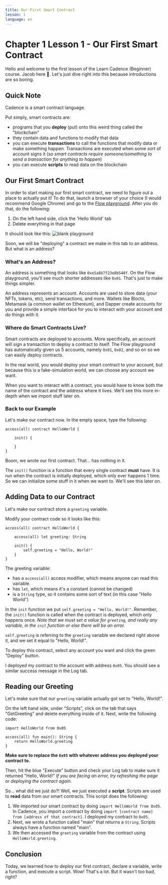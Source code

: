 ```yaml
---
title: Our First Smart Contract
lesson: 1
language: en
---
```


# Chapter 1 Lesson 1 - Our First Smart Contract

Hello and welcome to the first lesson of the Learn Cadence (Beginner) course. Jacob here 👋. Let's just dive right into this because introductions are so boring.

## Quick Note

Cadence is a smart contract language.

Put simply, smart contracts are:
- programs that you **deploy** (put) onto this weird thing called the "blockchain"
- they contain data and functions to modify that data
- you can execute **transactions** to call the functions that modify data or make something happen. Transactions are executed when some sort of account signs it (*so smart contracts require someone/something to send a transaction for anything to happen*)
- you can execute **scripts** to read data on the blockchain

## Our First Smart Contract

In order to start making our first smart contract, we need to figure out a place to actually put it! To do that, launch a browser of your choice (I would recommend Google Chrome) and go to the [Flow playground](https://play.flow.com). After you do that, do the following:

1. On the left hand side, click the 'Hello World' tab
2. Delete everything in that page

It should look like this:
<img src="https://i.imgur.com/IhXh1Xl.png" alt="blank playground" size="400" />

Soon, we will be "deploying" a contract we make in this tab to an address. But what is an address?

### What's an Address?

An address is something that looks like `0xe5a8b7f23e8b548f`. On the Flow playground, you'll see much shorter addresses like `0x01`. That's just to make things simpler.

An address represents an account. Accounts are used to store data (your NFTs, tokens, etc), send transactions, and more. Wallets like Blocto, Metamask (a common wallet on Ethereum), and Dapper create accounts for you and provide a simple interface for you to interact with your account and do things with it.

### Where do Smart Contracts Live?

Smart contracts are deployed to accounts. More specifically, an account will sign a transaction to deploy a contract to itself. The Flow playground has automatically given us 5 accounts, namely `0x01`, `0x02`, and so on so we can easily deploy contracts.

In the real world, you would deploy your smart contract to your account, but because this is a fake-simulation world, we can choose any account we want.

When you want to interact with a contract, you would have to know both the name of the contract and the address where it lives. We'll see this more in-depth when we import stuff later on.

### Back to our Example

Let's make our contract now. In the empty space, type the following:

```cadence
access(all) contract HelloWorld {

    init() {

    }
}
```

Boom, we wrote our first contract. That... has nothing in it.

The `init()` function is a function that every single contract **must** have. It is run when the contract is initially deployed, which only ever happens 1 time. So we can initialize some stuff in it when we want to. We'll see this later on.

## Adding Data to our Contract

Let's make our contract store a `greeting` variable.

Modify your contract code so it looks like this:

```cadence
access(all) contract HelloWorld {

    access(all) let greeting: String

    init() {
        self.greeting = "Hello, World!"
    }
}
```

The greeting variable:
- has a `access(all)` access modifier, which means anyone can read this variable.
- has `let`, which means it's a constant (cannot be changed)
- is a `String` type, so it contains some sort of text (in this case "Hello World")

In the `init` function we put `self.greeting = "Hello, World!"`. Remember, the `init()` function is called when the contract is deployed, which only happens once. *Note that we must set a value for `greeting`, and really any variable, in the `init` function or else there will be an error.*

`self.greeting` is referring to the `greeting` variable we declared right above it, and we set it equal to "Hello, World!".

To deploy this contract, select any account you want and click the green "Deploy" button.

I deployed my contract to the account with address `0x05`. You should see a similar success message in the Log tab.

## Reading our Greeting

Let's make sure that our `greeting` variable actually got set to "Hello, World!".

On the left hand side, under "Scripts", click on the tab that says "GetGreeting" and delete everything inside of it. Next, write the following code:

```cadence
import HelloWorld from 0x05

access(all) fun main(): String {
    return HelloWorld.greeting
}
```

**Make sure to replace the `0x05` with whatever address you deployed your contract to.**

Then, hit the blue "Execute" button and check your Log tab to make sure it returned "Hello, World!" *If you are facing an error, try refreshing the page or deploying the contract again.*

So... what did we just do?! Well, we just executed a **script**. Scripts are used to **read** data from our smart contracts. This script does the following:

1. We imported our smart contract by doing `import HelloWorld from 0x05`. In Cadence, you import a contract by doing `import [contract name] from [address of that contract]`. I deployed my contract to `0x05`.
2. Next, we wrote a function called "main" that returns a `String`. Scripts always have a function named "main". 
3. We then accessed the `greeting` variable from the contract using `HelloWorld.greeting`.

## Conclusion

Today, we learned how to deploy our first contract, declare a variable, write a function, and execute a script. Wow! That's a lot. But it wasn't too bad, right?